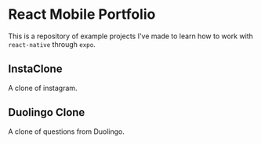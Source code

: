 # React Mobile Portfolio

This is a repository of example projects I've made to learn how to work with `react-native` through `expo`.

## InstaClone

A clone of instagram. 

## Duolingo Clone

A clone of questions from Duolingo.
